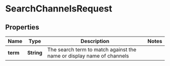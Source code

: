 

# SearchChannelsRequest


## Properties

| Name | Type | Description | Notes |
|------------ | ------------- | ------------- | -------------|
|**term** | **String** | The search term to match against the name or display name of channels |  |



